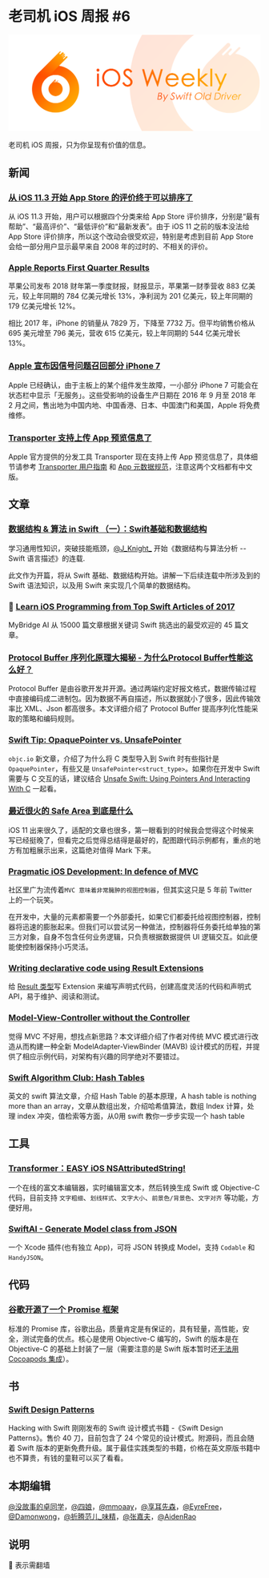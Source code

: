 # 老司机 iOS 周报 #6

![ios-weekly](../assets/ios-weekly.png)

老司机 iOS 周报，只为你呈现有价值的信息。

## 新闻

### [从 iOS 11.3 开始 App Store 的评价终于可以排序了](https://juejin.im/post/5a6e79e9f265da3e33049550)

从 iOS 11.3 开始，用户可以根据四个分类来给 App Store 评价排序，分别是“最有帮助”、“最高评价”、“最低评价”和“最新发表”。由于 iOS 11 之前的版本没法给 App Store 评价排序，所以这个改动会很受欢迎，特别是考虑到目前 App Store 会给一部分用户显示最早来自 2008 年的过时的、不相关的评价。

### [Apple Reports First Quarter Results](https://www.apple.com/newsroom/2018/02/apple-reports-first-quarter-results/)

苹果公司发布 2018 财年第一季度财报，财报显示，苹果第一财季营收 883 亿美元，较上年同期的 784 亿美元增长 13%，净利润为 201 亿美元，较上年同期的 179 亿美元增长 12%。

相比 2017 年，iPhone 的销量从 7829 万，下降至 7732 万。但平均销售价格从 695 美元增至 796 美元，营收 615 亿美元，较上年同期的 544 亿美元增长 13%。

### [Apple 宣布因信号问题召回部分 iPhone 7](https://www.apple.com/cn/support/iphone-7-no-service/)

Apple 已经确认，由于主板上的某个组件发生故障，一小部分 iPhone 7 可能会在状态栏中显示「无服务」。这些受影响的设备生产日期在 2016 年 9 月至 2018 年 2 月之间，售出地为中国内地、中国香港、日本、中国澳门和美国，Apple 将免费维修。

### [Transporter 支持上传 App 预览信息了](https://developer.apple.com/news/?id=01312018)

Apple 官方提供的分发工具 Transporter 现在支持上传 App 预览信息了，具体细节请参考 [Transporter 用户指南](https://help.apple.com/itc/transporteruserguide/) 和 [App 元数据规范](http://help.apple.com/itc/appsspec/)，注意这两个文档都有中文版。

## 文章

### [数据结构 & 算法 in Swift （一）：Swift基础和数据结构](https://juejin.im/post/5a7096fa6fb9a01cb64f163b)

学习通用性知识，突破技能瓶颈，[@J_Knight_](https://weibo.com/u/1929625262) 开始《数据结构与算法分析 -- Swift 语言描述》的连载.

此文作为开篇，将从 Swift 基础、数据结构开始。讲解一下后续连载中所涉及到的 Swift 语法知识，以及用 Swift 来实现几个简单的数据结构。

### 🚧 [Learn iOS Programming from Top Swift Articles of 2017](https://medium.mybridge.co/learn-ios-programming-from-top-swift-articles-of-2017-811de7273936)

MyBridge AI 从 15000 篇文章根据关键词 Swift 挑选出的最受欢迎的 45 篇文章。

### [Protocol Buffer 序列化原理大揭秘 - 为什么Protocol Buffer性能这么好？](http://blog.csdn.net/carson_ho/article/details/70568606)

Protocol Buffer 是由谷歌开发并开源。通过两端约定好报文格式，数据传输过程中直接编码成二进制包。因为数据不再自描述，所以数据就小了很多，因此传输效率比 XML、Json 都高很多。本文详细介绍了 Protocol Buffer 提高序列化性能采取的策略和编码规则。

### [Swift Tip: OpaquePointer vs. UnsafePointer](https://www.objc.io/blog/2018/01/30/opaque-vs-unsafe-pointers/)

`objc.io` 新文章，介绍了为什么将 C 类型导入到 Swift 时有些指针是 `OpaquePointer`，有些又是 `UnsafePointer<struct_type>`。如果你在开发中 Swift 需要与 C 交互的话，建议结合 [Unsafe Swift: Using Pointers And Interacting With C](https://www.raywenderlich.com/148569/unsafe-swift) 一起看。

### [最近很火的 Safe Area 到底是什么](https://juejin.im/post/5a7178116fb9a01c9d322d91?utm_source=gold_browser_extension)

iOS 11 出来很久了，适配的文章也很多，第一眼看到的时候我会觉得这个时候来写已经挺晚了，但看完之后觉得总结得是最好的，配图跟代码示例都有，重点的地方有加粗展示出来，这篇绝对值得 Mark 下来。

### [Pragmatic iOS Development: In defence of MVC](https://www.netguru.co/codestories/pragmatic-ios-development-in-defence-of-mvc)

社区里广为流传着`MVC 意味着非常臃肿的视图控制器`，但其实这只是 5 年前 Twitter 上的一个玩笑。

在开发中，大量的元素都需要一个外部委托，如果它们都委托给视图控制器，控制器将迅速的膨胀起来。但我们可以尝试另一种做法，控制器将任务委托给单独的第三方对象，自身不包含任何业务逻辑，只负责根据数据提供 UI 逻辑交互。如此便能使控制器保持小巧灵活。

### [Writing declarative code using Result Extensions](https://medium.com/@tyronemichael/writing-declarative-code-using-result-extensions-1ec45474101f)

给 [Result 类型](https://github.com/antitypical/Result)写 Extension 来编写声明式代码，创建高度灵活的代码和声明式 API，易于维护、阅读和测试。

### [Model-View-Controller without the Controller](https://www.cocoawithlove.com/blog/mvc-without-the-c.html)

觉得 MVC 不好用，想找点新思路？本文详细介绍了作者对传统 MVC 模式进行改造从而构建一种全新 ModelAdapter-ViewBinder (MAVB) 设计模式的历程，并提供了相应示例代码，对架构有兴趣的同学绝对不要错过。

### [Swift Algorithm Club: Hash Tables](https://www.raywenderlich.com/180171/swift-algorithm-club-hash-tables?utm_source=raywenderlich.comWeekly)

英文的 swift 算法文章，介绍 Hash Table 的基本原理，A hash table is nothing more than an array，文章从数组出发，介绍哈希值算法，数组 Index 计算，处理 index 冲突，值检索等方面，从0用 swift 教你一步步实现一个 hash table

## 工具

### [Transformer：EASY iOS NSAttributedString!](https://github.com/andresinaka/transformer)

一个在线的富文本编辑器，实时编辑富文本，然后转换生成 Swift 或 Objective-C 代码，目前支持 `文字粗细`、`划线样式`、`文字大小`、`前景色/背景色`、`文字对齐` 等功能，方便好用。

### [SwiftAI - Generate Model class from JSON](https://github.com/hhfa008/SwiftAI)

一个 Xcode 插件(也有独立 App)，可将 JSON 转换成 Model，支持 `Codable` 和 `HandyJSON`。

## 代码

### [谷歌开源了一个 Promise 框架](https://github.com/google/promises)

标准的 Promise 库，谷歌出品，质量肯定是有保证的，具有轻量，高性能，安全，测试完备的优点。核心是使用 Objective-C 编写的，Swift 的版本是在 Objective-C 的基础上封装了一层（需要注意的是 Swift 版本暂时还[无法用 Cocoapods 集成](https://github.com/google/promises/issues/11)）。

## 书

### [Swift Design Patterns](https://www.hackingwithswift.com/store/swift-design-patterns)

Hacking with Swift 刚刚发布的 Swift 设计模式书籍 -《Swift Design Patterns》。售价 40 刀，目前包含了 24 个常见的设计模式。附源码，而且会随着 Swift 版本的更新免费升级。属于最佳实践类型的书籍，价格在英文原版书籍中也不算贵，有钱的童鞋可以买了看看。

## 本期编辑

[@没故事的卓同学](https://weibo.com/1926303682/profile)，[@四娘](https://kemchenj.github.io)，[@mmoaay](https://weibo.com/u/1302422271)，[@享耳先森](https://github.com/iblacksun)，[@EyreFree](https://weibo.com/eyrefree777)，[@Damonwong](https://weibo.com/damonone)，[@折腾范儿_味精](http://weibo.com/agvicking)，[@张嘉夫](https://weibo.com/2949394297)，[@AidenRao](https://weibo.com/AidenRao)

## 说明

🚧 表示需翻墙
